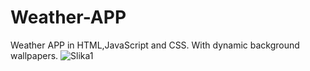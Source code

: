 # Weather-APP
Weather APP in HTML,JavaScript and CSS. With dynamic background  wallpapers.
![Slika1](https://user-images.githubusercontent.com/73004912/207186755-0b96fcc7-833e-4751-8e8f-3254d89ceb4a.jpg)
